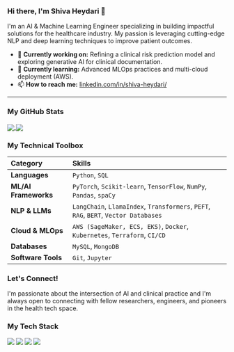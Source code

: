 ### Hi there, I'm Shiva Heydari 👋

I'm an AI & Machine Learning Engineer specializing in building impactful solutions for the healthcare industry. My passion is leveraging cutting-edge NLP and deep learning techniques to improve patient outcomes.

* 🧠 **Currently working on:** Refining a clinical risk prediction model and exploring generative AI for clinical documentation.
* 🌱 **Currently learning:** Advanced MLOps practices and multi-cloud deployment (AWS).
* 📫 **How to reach me:** [linkedin.com/in/shiva-heydari/](https://www.linkedin.com/in/shiva-heydari/)
---
### My GitHub Stats
<p align="left">
  <a href="https://github.com/anuraghazra/github-readme-stats">
    <img align="center" src="https://github-readme-stats.vercel.app/api?username=shivaheidari&show_icons=true&theme=radical&rank_icon=github" />
  </a>
  <a href="https://github.com/anuraghazra/convoychat">
    <img align="center" src="https://github-readme-stats.vercel.app/api/top-langs/?username=shivaheidari&layout=compact&theme=radical" />
  </a>
</p>

### My Technical Toolbox

| Category | Skills |
| :--- | :--- |
| **Languages** | `Python`, `SQL` |
| **ML/AI Frameworks** | `PyTorch`, `Scikit-learn`, `TensorFlow`, `NumPy`, `Pandas`, `spaCy` |
| **NLP & LLMs** | `LangChain`, `LlamaIndex`, `Transformers`, `PEFT`, `RAG`, `BERT`, `Vector Databases` |
| **Cloud & MLOps** | `AWS (SageMaker, ECS, EKS)`, `Docker`, `Kubernetes`, `Terraform`, `CI/CD` |
| **Databases** | `MySQL`, `MongoDB` |
| **Software Tools** | `Git`, `Jupyter` |

### Let's Connect!

I'm passionate about the intersection of AI and clinical practice and I'm always open to connecting with fellow researchers, engineers, and pioneers in the health tech space.

### My Tech Stack
<img src="https://img.shields.io/badge/Python-3776AB?style=for-the-badge&logo=python&logoColor=white">
<img src="https://img.shields.io/badge/PyTorch-EE4C2C?style=for-the-badge&logo=pytorch&logoColor=white">
<img src="https://img.shields.io/badge/Amazon_AWS-232F3E?style=for-the-badge&logo=amazon-aws&logoColor=white">
<img src="https://img.shields.io/badge/Docker-2496ED?style=for-the-badge&logo=docker&logoColor=white">
